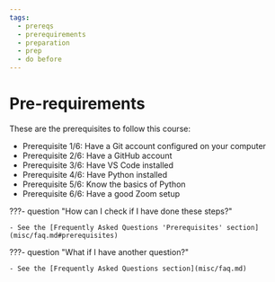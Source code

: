 ```yaml
---
tags:
  - prereqs
  - prerequirements
  - preparation
  - prep
  - do before
---
```


# Pre-requirements

These are the prerequisites to follow this course:

- Prerequisite 1/6: Have a Git account configured on your computer
- Prerequisite 2/6: Have a GitHub account
- Prerequisite 3/6: Have VS Code installed
- Prerequisite 4/6: Have Python installed
- Prerequisite 5/6: Know the basics of Python
- Prerequisite 6/6: Have a good Zoom setup

???- question "How can I check if I have done these steps?"

    - See the [Frequently Asked Questions 'Prerequisites' section](misc/faq.md#prerequisites)

???- question "What if I have another question?"

    - See the [Frequently Asked Questions section](misc/faq.md)


